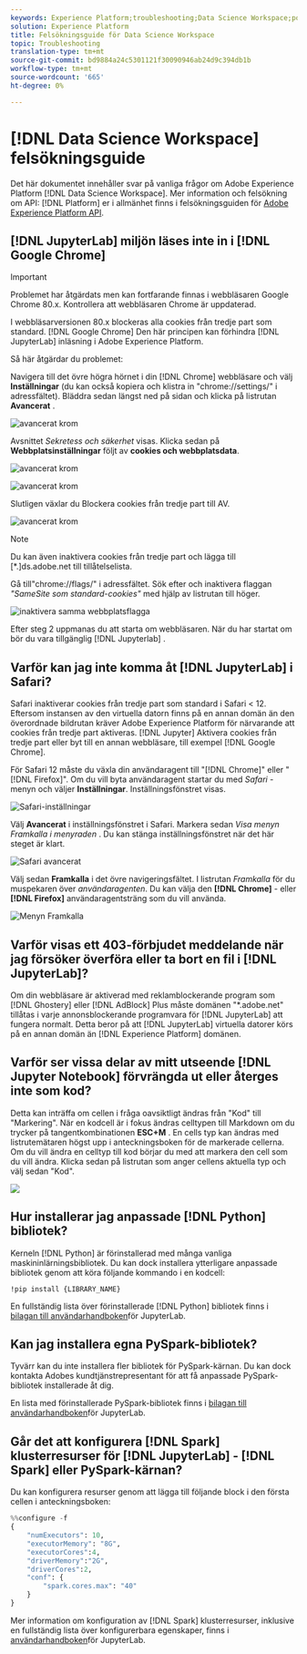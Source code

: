 ```yaml
---
keywords: Experience Platform;troubleshooting;Data Science Workspace;popular topics
solution: Experience Platform
title: Felsökningsguide för Data Science Workspace
topic: Troubleshooting
translation-type: tm+mt
source-git-commit: bd9884a24c5301121f30090946ab24d9c394db1b
workflow-type: tm+mt
source-wordcount: '665'
ht-degree: 0%

---
```



# [!DNL Data Science Workspace] felsökningsguide

Det här dokumentet innehåller svar på vanliga frågor om Adobe Experience Platform [!DNL Data Science Workspace]. Mer information och felsökning om API: [!DNL Platform] er i allmänhet finns i felsökningsguiden för [Adobe Experience Platform API](../landing/troubleshooting.md).

## [!DNL JupyterLab] miljön läses inte in i [!DNL Google Chrome]

>[!IMPORTANT]
>
>Problemet har åtgärdats men kan fortfarande finnas i webbläsaren Google Chrome 80.x. Kontrollera att webbläsaren Chrome är uppdaterad.

I webbläsarversionen 80.x blockeras alla cookies från tredje part som standard. [!DNL Google Chrome] Den här principen kan förhindra [!DNL JupyterLab] inläsning i Adobe Experience Platform.

Så här åtgärdar du problemet:

Navigera till det övre högra hörnet i din [!DNL Chrome] webbläsare och välj **Inställningar** (du kan också kopiera och klistra in &quot;chrome://settings/&quot; i adressfältet). Bläddra sedan längst ned på sidan och klicka på listrutan **Avancerat** .

![avancerat krom](./images/faq/chrome-advanced.png)

Avsnittet *Sekretess och säkerhet* visas. Klicka sedan på **Webbplatsinställningar** följt av **cookies och webbplatsdata**.

![avancerat krom](./images/faq/privacy-security.png)

![avancerat krom](./images/faq/cookies.png)

Slutligen växlar du Blockera cookies från tredje part till AV.

![avancerat krom](./images/faq/toggle-off.png)

>[!NOTE]
>
>Du kan även inaktivera cookies från tredje part och lägga till [*.]ds.adobe.net till tillåtelselista.

Gå till&quot;chrome://flags/&quot; i adressfältet. Sök efter och inaktivera flaggan *&quot;SameSite som standard-cookies&quot;* med hjälp av listrutan till höger.

![inaktivera samma webbplatsflagga](./images/faq/samesite-flag.png)

Efter steg 2 uppmanas du att starta om webbläsaren. När du har startat om bör du vara tillgänglig [!DNL Jupyterlab] .

## Varför kan jag inte komma åt [!DNL JupyterLab] i Safari?

Safari inaktiverar cookies från tredje part som standard i Safari &lt; 12. Eftersom instansen av den virtuella datorn finns på en annan domän än den överordnade bildrutan kräver Adobe Experience Platform för närvarande att cookies från tredje part aktiveras. [!DNL Jupyter] Aktivera cookies från tredje part eller byt till en annan webbläsare, till exempel [!DNL Google Chrome].

För Safari 12 måste du växla din användaragent till &quot;[!DNL Chrome]&quot; eller &quot;[!DNL Firefox]&quot;. Om du vill byta användaragent startar du med *Safari* -menyn och väljer **Inställningar**. Inställningsfönstret visas.

![Safari-inställningar](./images/faq/preferences.png)

Välj **Avancerat** i inställningsfönstret i Safari. Markera sedan *Visa menyn Framkalla i menyraden* . Du kan stänga inställningsfönstret när det här steget är klart.

![Safari avancerat](./images/faq/advanced.png)

Välj sedan **Framkalla** i det övre navigeringsfältet. I listrutan *Framkalla* för du muspekaren över *användaragenten*. Du kan välja den **[!DNL Chrome]** - eller **[!DNL Firefox]** användaragentsträng som du vill använda.

![Menyn Framkalla](./images/faq/user-agent.png)

## Varför visas ett 403-förbjudet meddelande när jag försöker överföra eller ta bort en fil i [!DNL JupyterLab]?

Om din webbläsare är aktiverad med reklamblockerande program som [!DNL Ghostery] eller [!DNL AdBlock] Plus måste domänen &quot;\*.adobe.net&quot; tillåtas i varje annonsblockerande programvara för [!DNL JupyterLab] att fungera normalt. Detta beror på att [!DNL JupyterLab] virtuella datorer körs på en annan domän än [!DNL Experience Platform] domänen.

## Varför ser vissa delar av mitt utseende [!DNL Jupyter Notebook] förvrängda ut eller återges inte som kod?

Detta kan inträffa om cellen i fråga oavsiktligt ändras från &quot;Kod&quot; till &quot;Markering&quot;. När en kodcell är i fokus ändras celltypen till Markdown om du trycker på tangentkombinationen **ESC+M** . En cells typ kan ändras med listrutemätaren högst upp i anteckningsboken för de markerade cellerna. Om du vill ändra en celltyp till kod börjar du med att markera den cell som du vill ändra. Klicka sedan på listrutan som anger cellens aktuella typ och välj sedan &quot;Kod&quot;.

![](./images/faq/code_type.png)

## Hur installerar jag anpassade [!DNL Python] bibliotek?

Kerneln [!DNL Python] är förinstallerad med många vanliga maskininlärningsbibliotek. Du kan dock installera ytterligare anpassade bibliotek genom att köra följande kommando i en kodcell:

```shell
!pip install {LIBRARY_NAME}
```

En fullständig lista över förinstallerade [!DNL Python] bibliotek finns i [bilagan till användarhandboken](./jupyterlab/overview.md#supported-libraries)för JupyterLab.

## Kan jag installera egna PySpark-bibliotek?

Tyvärr kan du inte installera fler bibliotek för PySpark-kärnan. Du kan dock kontakta Adobes kundtjänstrepresentant för att få anpassade PySpark-bibliotek installerade åt dig.

En lista med förinstallerade PySpark-bibliotek finns i [bilagan till användarhandboken](./jupyterlab/overview.md#supported-libraries)för JupyterLab.

## Går det att konfigurera [!DNL Spark] klusterresurser för [!DNL JupyterLab] - [!DNL Spark] eller PySpark-kärnan?

Du kan konfigurera resurser genom att lägga till följande block i den första cellen i anteckningsboken:

```python
%%configure -f 
{
    "numExecutors": 10,
    "executorMemory": "8G",
    "executorCores":4,
    "driverMemory":"2G",
    "driverCores":2,
    "conf": {
        "spark.cores.max": "40"
    }
}
```

Mer information om konfiguration av [!DNL Spark] klusterresurser, inklusive en fullständig lista över konfigurerbara egenskaper, finns i [användarhandboken](./jupyterlab/overview.md#kernels)för JupyterLab.
